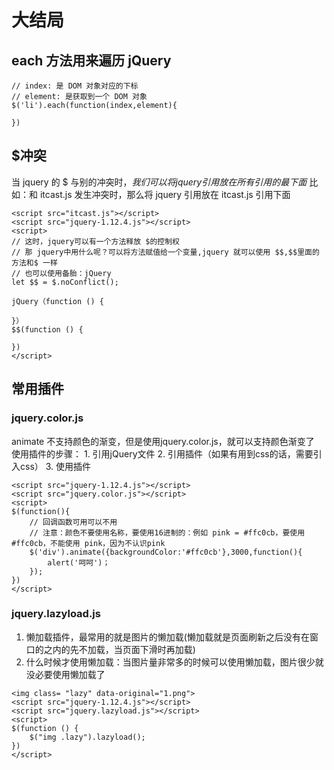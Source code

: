 # 大结局
## each 方法用来遍历 jQuery
```js{}
// index: 是 DOM 对象对应的下标
// element: 是获取到一个 DOM 对象
$('li').each(function(index,element){

})
```
## $冲突
当 jquery 的 $ 与别的冲突时，*我们可以将jquery引用放在所有引用的最下面* 
比如：和 itcast.js 发生冲突时，那么将 jquery 引用放在 itcast.js 引用下面
```js{}
<script src="itcast.js"></script>
<script src="jquery-1.12.4.js"></script>
<script>
// 这时，jquery可以有一个方法释放 $的控制权
// 那 jquery中用什么呢？可以将方法赋值给一个变量,jquery 就可以使用 $$,$$里面的方法和$ 一样
// 也可以使用备胎：jQuery
let $$ = $.noConflict();

jQuery（function () {

}）
$$(function () {

})
</script>
```

## 常用插件
### jquery.color.js
animate 不支持颜色的渐变，但是使用jquery.color.js，就可以支持颜色渐变了  
使用插件的步骤：
    1. 引用jQuery文件
    2. 引用插件（如果有用到css的话，需要引入css）
    3. 使用插件
```js{}
<script src="jquery-1.12.4.js"></script>
<script src="jquery.color.js"></script>
<script>
$(function(){
    // 回调函数可用可以不用
    // 注意：颜色不要使用名称，要使用16进制的：例如 pink = #ffc0cb，要使用#ffc0cb，不能使用 pink，因为不认识pink
    $('div').animate({backgroundColor:'#ffc0cb'},3000,function(){
        alert('呵呵')；
    });
})
</script>
```
### jquery.lazyload.js
1. 懒加载插件，最常用的就是图片的懒加载(懒加载就是页面刷新之后没有在窗口的之内的先不加载，当页面下滑时再加载)
2. 什么时候才使用懒加载：当图片量非常多的时候可以使用懒加载，图片很少就没必要使用懒加载了
```js{}
<img class= "lazy" data-original="1.png">
<script src="jquery-1.12.4.js"></script>
<script src="jquery.lazyload.js"></script>
<script>
$(function () {
    $("img .lazy").lazyload();
})
</script>
```
